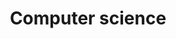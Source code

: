---
title: "Computer science"
background: "https://images.pexels.com/photos/89786/cup-of-coffee-laptop-office-macbook-89786.jpeg?h=350&auto=compress&cs=tinysrgb"
description: "prova"
---
